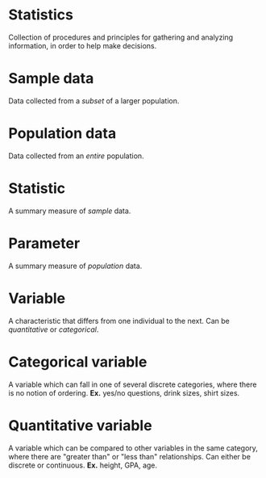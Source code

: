 # Statistics
Collection of procedures and principles for gathering and analyzing information, in order to help make decisions.

# Sample data
Data collected from a *subset* of a larger population.

# Population data
Data collected from an *entire* population.

# Statistic
A summary measure of *sample* data.

# Parameter
A summary measure of *population* data.

# Variable
A characteristic that differs from one individual to the next. Can be *quantitative* or *categorical*.

# Categorical variable
A variable which can fall in one of several discrete categories, where there is no notion of ordering. **Ex.** yes/no questions, drink sizes, shirt sizes.

# Quantitative variable
A variable which can be compared to other variables in the same category, where there are "greater than" or "less than" relationships. Can either be discrete or continuous. **Ex.** height, GPA, age.